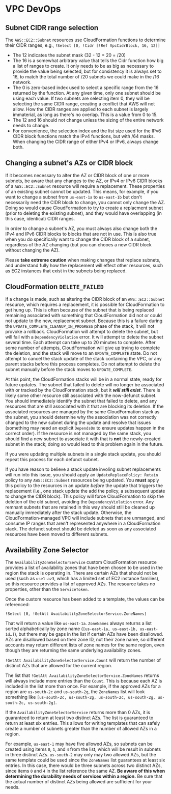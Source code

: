 # VPC DevOps

## Subnet CIDR range selection

The `AWS::EC2::Subnet` resources use CloudFormation functions to determine their CIDR ranges, e.g., `!Select [0, !Cidr [!Ref VpcCidrBlock, 16, 12]]`

- The 12 indicates the subnet mask (32 - 12 = 20 = /20)
- The 16 is a somewhat arbitrary value that tells the Cidr function how big a list of ranges to create. It only needs to be as big as necessary to provide the value being selected, but for consistency it is always set to 16, to match the total number of /20 subnets we could make in the /16 network.
- The 0 is zero-based index used to select a specific range from the 16 returned by the function. At any given time, only one subnet should be using each value. If two subnets are selecting item 0, they will be selecting the same CIDR range, creating a conflict that AWS will not allow. How the CIDR ranges are applied to each subnet is largely immaterial, as long as there's no overlap. This is a value from 0 to 15.
- The 12 and 16 should not change unless the sizing of the entire network needs to change.
- For convenience, the selection index and the list size used for the IPv6 CIDR block functions match the IPv4 functions, but with /64 masks. When changing the CIDR range of either IPv4 or IPv6, always change both.

## Changing a subnet's AZs or CIDR block

If it becomes necessary to alter the AZ or CIDR block of one or more subnets, be aware that any changes to the AZ, or IPv4 or IPv6 CIDR blocks of a `AWS::EC2::Subnet` resource will require a replacement. These properties of an existing subnet cannot be updated. This means, for example, if you want to change a subnet from `us-east-1a` to `us-east-1b` but don't necessarily need the CIDR block to change, you cannot only change the AZ. Doing so would cause CloudFormation to try to create a replacment subnet (prior to deleting the existing subnet), and they would have overlapping (in this case, identical) CIDR ranges.

In order to change a subnet's AZ, you must always also change both the IPv4 and IPv6 CIDR blocks to blocks that are not in use. This is also true when you do specifically want to change the CIDR block of a subnet, regardless of the AZ changing (but you can chooes a new CIDR block without changing the AZ).

Please **take extreme caution** when making changes that replace subnets, and understand fully how the replacement will effect other resources, such as EC2 instances that exist in the subnets being replaced.

## CloudFormation `DELETE_FAILED`
If a change is made, such as altering the CIDR block of an `AWS::EC2::Subnet` resource, which requires a replacement, it is possible for CloudFormation to get hung up. This is often because of the subnet that is being replaced remaining associated with something that CloudFormation did not or could not update to the new, replacement subnet. Because this is a failure during the `UPDATE_COMPLETE_CLEANUP_IN_PROGRESS` phase of the stack, it will not provoke a rollback. CloudFormation will attempt to delete the subnet, but will fail with a `DependencyViolation` error. It will attempt to delete the subnet several time. Each attempt can take up to 20 minutes to complete. After some number of attempts, CloudFormation will give up trying to complete the deletion, and the stack will move to an `UPDATE_COMPLETE` state. Do not attempt to cancel the stack update of the stack containing the VPC, or any parent stacks before this process completes. Do not attempt to delete the subnet manually before the stack moves to `UPDATE_COMPLETE`.

At this point, the CloudFormation stacks will be in a normal state, ready for future updates. The subnet that failed to delete will no longer be associated with or tracked by the CloudFormation stack, but it ***will still exist***. There is likely some other resource still associated with the now-defunct subnet. You should immediately identify the subnet that failed to delete, and any resources that are still associated with it that are blocking its deletion. If the associated resources are managed by the same CloudFormation stack as the subnet, you should determine why the association was not correctly changed to the new subnet during the update and resolve that issues (something may need an explicit `DependsOn` to ensure updates happen in the correct order). If the resource is not managed by the same stack, you should find a new subnet to associate it with that is **not** the newly-created subnet in the stack; doing so would lead to this problem again in the future.

If you were updating multiple subnets in a single stack update, you should repeat this process for each defunct subnet.

If you have reason to believe a stack update involing subnet replacements will run into this issue, you should apply an `UpdateReplacePolicy: Retain` policy to any `AWS::EC2::Subnet` resources being updated. You **must** apply this policy to the resources in an update _before_ the update that triggers the replacement (i.e., one stack update the add the policy, a subsequent update to change the CIDR block). This policy will force CloudFormation to skip the deletion of the old subnet, avoiding the `DependencyViolation` error. Any remnant subnets that are retained in this way should still be cleaned up manually immediately after the stack update. Otherwise, the CloudFormation-managed VPC will include subnets that are unmanged, and consume IP ranges that aren't represented anywhere in a CloudFormation stack. The defunct subnet should be deleted as soon as any associated resources have been moved to different subnets.

## Availability Zone Selector

The `AvailabilityZoneSelectorService` custom CloudFormation resource provides a list of availability zones that have been chosen to be used in the region the stack is operating in. There are certain AZs that should not be used (such as `use1-az3`, which has a limited set of EC2 instance families), so this resource provides a list of approved AZs. The resource takes no properties, other than the `ServiceToken`.

Once the custom resource has been added to a template, the values can be referenced:

`!Select [0, !GetAtt AvailabilityZoneSelectorService.ZoneNames]`

That will return a value like `us-east-1a`. `ZoneNames` always returns a list sorted alphabetically by zone name (`[us-east-1a, us-east-1b, us-east-1d…]`), but there may be gaps in the list if certain AZs have been disallowed. AZs are disallowed based on their zone ID, not their zone name, so different accounts may return different lists of zone names for the same region, even though they are returning the same underlying availability zones.

`!GetAtt AvailabilityZoneSelectorService.Count` will return the number of distinct AZs that are allowed for the current region.

The list that `!GetAtt AvailabilityZoneSelectorService.ZoneNames` returns will always include more entries than the `Count`. This is because each AZ is included in the list more than once. For example, if the approved AZs for a region are `us-south-2c` and `us-south-2g`, the `ZoneNames` list will look something like `[us-south-2c, us-south-2g, us-south-2c, us-south-2g, us-south-2c, us-south-2g]`.

If the `AvailabilityZoneSelectorService` returns more than 0 AZs, it is guaranteed to return at least two distinct AZs. The list is guaranteed to return at least six entries. This allows for writing templates that can safely create a number of subnets greater than the number of allowed AZs in a region.

For example, `us-east-1` may have five allowed AZs, so subnets can be created using items `0`, `1`, and `4` from the list, which will be result in subnets in three distinct AZs. `us-south-2` may only may two allowed AZs, but the same template could be used since the `ZoneNames` list guarantees at least six entries. In this case, there would be three subnets across two distinct AZs, since items `0` and `4` in the list reference the same AZ. **Be aware of this when determining the durability needs of services within a region.** Be sure that the actual number of distinct AZs being allowed are sufficient for your needs.
